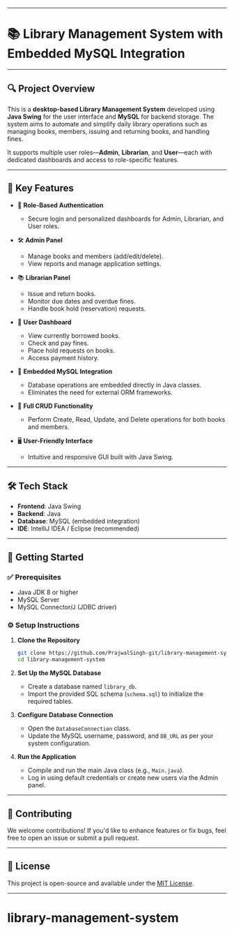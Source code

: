 
---

# 📚 Library Management System with Embedded MySQL Integration



---

## 🔍 Project Overview

This is a **desktop-based Library Management System** developed using **Java Swing** for the user interface and **MySQL** for backend storage. The system aims to automate and simplify daily library operations such as managing books, members, issuing and returning books, and handling fines.

It supports multiple user roles—**Admin**, **Librarian**, and **User**—each with dedicated dashboards and access to role-specific features.

---

## 🎯 Key Features

* 🔐 **Role-Based Authentication**

  * Secure login and personalized dashboards for Admin, Librarian, and User roles.

* 🛠️ **Admin Panel**

  * Manage books and members (add/edit/delete).
  * View reports and manage application settings.

* 📚 **Librarian Panel**

  * Issue and return books.
  * Monitor due dates and overdue fines.
  * Handle book hold (reservation) requests.

* 👤 **User Dashboard**

  * View currently borrowed books.
  * Check and pay fines.
  * Place hold requests on books.
  * Access payment history.

* 💾 **Embedded MySQL Integration**

  * Database operations are embedded directly in Java classes.
  * Eliminates the need for external ORM frameworks.

* 🔄 **Full CRUD Functionality**

  * Perform Create, Read, Update, and Delete operations for both books and members.

* 🖥️ **User-Friendly Interface**

  * Intuitive and responsive GUI built with Java Swing.

---

## 🛠️ Tech Stack

* **Frontend**: Java Swing
* **Backend**: Java
* **Database**: MySQL (embedded integration)
* **IDE**: IntelliJ IDEA / Eclipse (recommended)

---

## 🚀 Getting Started

### ✅ Prerequisites

* Java JDK 8 or higher
* MySQL Server
* MySQL Connector/J (JDBC driver)

### ⚙️ Setup Instructions

1. **Clone the Repository**

   ```bash
   git clone https://github.com/PrajwalSingh-git/library-management-system.git
   cd library-management-system
   ```

2. **Set Up the MySQL Database**

   * Create a database named `library_db`.
   * Import the provided SQL schema (`schema.sql`) to initialize the required tables.

3. **Configure Database Connection**

   * Open the `DatabaseConnection` class.
   * Update the MySQL username, password, and `DB_URL` as per your system configuration.

4. **Run the Application**

   * Compile and run the main Java class (e.g., `Main.java`).
   * Log in using default credentials or create new users via the Admin panel.

---

## 🤝 Contributing

We welcome contributions! If you'd like to enhance features or fix bugs, feel free to open an issue or submit a pull request.

---

## 📄 License

This project is open-source and available under the [MIT License](LICENSE).

---


# library-management-system
